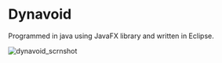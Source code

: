 # Dynavoid

Programmed in java using JavaFX library and written in Eclipse.

![dynavoid_scrnshot](https://user-images.githubusercontent.com/31830553/50387400-26dbae80-06fb-11e9-9c4c-e8bca168f4dd.png)

